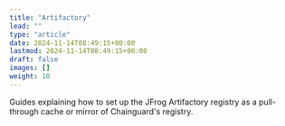 ```yaml
---
title: "Artifactory"
lead: ""
type: "article"
date: 2024-11-14T08:49:15+00:00
lastmod: 2024-11-14T08:49:15+00:00
draft: false
images: []
weight: 10
---
```


Guides explaining how to set up the JFrog Artifactory registry as a pull-through cache or mirror of Chainguard's registry.
